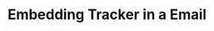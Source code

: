 ---
title: Embedding Tracker in a Email
tags: [Email, Azure Function, MongoDB]
style: border 
color: primary 
description: Embed tracker in your emails.
external_url: https://medium.com/coding-club-iit-jammu/embedding-tracker-in-a-email-4a6cc7f6bce8
---